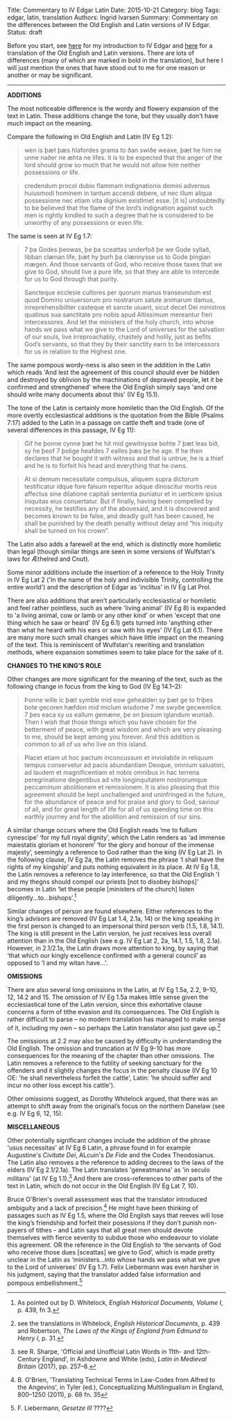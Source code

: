 Title: Commentary to IV Edgar Latin
Date: 2015-10-21
Category: blog
Tags: edgar, latin, translation
Authors: Ingrid Ivarsen
Summary: Commentary on the differences between the Old English and Latin versions of IV Edgar. 
Status: draft

Before you start, see [here](https://ingridfiv.github.io/ingridsblog/the-strange-case-of-iv-edgar.html) for my introduction to IV Edgar and [here](https://ingridfiv.github.io/ingridsblog/translation-of-iv-edgar.html) for a translation of the Old English and Latin versions. There are lots of differences (many of which are marked in bold in the translation), but here I will just mention  the ones that have stood out to me for one reason or another or may be significant.

------------------------------

**ADDITIONS**

The most noticeable difference is the wordy and flowery expansion of the text in Latin. These additions change the tone, but they usually don't have much impact on the meaning.

Compare the following in Old English and Latin (IV Eg 1.2):

>wen is þæt þæs hlafordes grama to ðan swiðe weaxe, þæt he him ne unne naðer ne æhta ne lifes.
>it is to be expected that the anger of the lord should grow so much that he would not allow him neither possessions or life.

>credendum procol dubio flammam indignationis domini adversus huiusmodi hominem in tantum accendi debere, ut nec illum aliqua possessione nec etiam vita dignium existimet esse.
>[it is] undoubtedly to be believed that the flame of the lord’s indignation against such men is rightly kindled to such a degree that he is considered to be unworthy of any possessions or even life.

The same is seen at IV Eg 1.7:

>7 þa Godes þeowas, þe þa sceattas underfoð þe we Gode syllað, libban clænan life, þæt hy þurh þa clænnysse us to Gode þingian mægen.
>And those servants of God, who receive those taxes that we give to God, should live a pure life, so that they are able to intercede for us to God through that purity.

>Sancteque ecclesie cultores per quorum manus transeundum est quod Domino uniuersorum pro nostrarum salute animarum damus, inreprehensibiliter casteque et sancte uiuant, sicut decet Dei ministros quatinus sua sanctitate pro nobis apud Altissimum mereantur fieri intercessores. 
>And let the ministers of the holy church, into whose hands we pass what we give to the Lord of universes for the salvation of our souls, live irreproachably, chastely and holily, just as befits God’s servants, so that they by their sanctity earn to be intercessors for us in relation to the Highest one.

The same pompous wordy-ness is also seen in the addition in the Latin which reads 'And lest the agreement of this council should ever be hidden and destroyed by oblivion by the machinations of depraved people, let it be confirmed and strengthened' where the Old English simply says 'and one should write many documents about this' (IV Eg 15.1).

The tone of the Latin is certainly more homiletic than the Old English. Of the more overtly ecclesiastical additions is the quotation from the Bible (Psalms 7:17) added to the Latin in a passage on cattle theft and trade (one of several differences in this passage, IV Eg 11):

>Gif he þonne cynne þæt he hit mid gewitnysse bohte 7 þæt leas bið, sy he þeof 7 þolige heafdes 7 ealles þæs þe he age.
>If he then declares that he bought it with witness and that is untrue, he is a thief and he is to forfeit his head and everything that he owns.

>At si demum necessitate compulsus, aliquem supra dictorum testificatur idque fore falsum reperitur adque dinoscitur mortis reus affectus sine dilatione capitali sententia puniatur et in uerticem ipsius iniquitas eius conuertatur.
>But if finally, having been compelled by necessity, he testifies any of the abovesaid, and it is discovered and becomes known to be false, and deadly guilt has been caused, he shall be punished by the death penalty without delay and “his iniquity shall be turned on his crown”.

The Latin also adds a farewell at the end, which is distinctly more homiletic than legal (though similar things are seen in some versions of Wulfstan's laws for Æthelred and Cnut). 

Some  minor additions include the insertion of a reference to the Holy Trinity in IV Eg Lat 2 ('In the name of the holy and indivisible Trinity, controlling the entire world') and the description of Edgar as 'inclitus' in IV Eg Lat Prol. 

There are also additions that aren't particularly ecclesiastical or homiletic and feel rather pointless, such as where 'living animal' (IV Eg 8) is expanded to 'a living animal, cow or lamb or any other kind' or when 'except that one thing which he saw or heard' (IV Eg 6.1) gets turned into 'anything other than what he heard with his ears or saw with his eyes' (IV Eg Lat 6.1). There are many more such small changes which have little impact on the meaning of the text. This is reminiscent of Wulfstan's rewriting and translation methods, where expansion sometimes seem to take place for the sake of it. 

**CHANGES TO THE KING'S ROLE**

Other changes are more significant for the meaning of the text, such as the following change in focus from the king to God (IV Eg 14.1–2):

>Þonne wille ic þæt symble mid eow gehealden sy þæt ge to friþes bote gecoren hæfdon mid miclum wisdome 7 me swyðe gecwemlice. 7 þes eaca sy us eallum gemæne, þe on þissum iglandum wuniað.
>Then I wish that those things which you have chosen for the betterment of peace, with great wisdom and which are very pleasing to me, should be kept among you forever. And this addition is common to all of us who live on this island.

>Placet etiam ut hoc pactum inconcussum et inviolabile in reliquum tempus conservetur ad pacis abundantiam Deoque, omnium saluatori, ad laudem et magnificentiam et nobis omnibus in hac terrena peregrinatione degentibus ad vite longinquitatem nostrorumque peccaminum abolitionem et remissionem.
> It is also pleasing that this agreement should be kept unchallenged and uninfringed in the future, for the abundance of peace and for praise and glory to God, saviour of all, and for great length of life for all of us spending time on this earthly journey and for the abolition and remission of our sins.

A similar change occurs where the Old English reads ‘me to fullum cynescipe’ ‘for my full royal dignity’, which the Latin renders as ‘ad immense maiestatis gloriam et honorem’ ‘for the glory and honour of the immense majesty’, seemingly a reference to God rather than the king (IV Eg Lat 2). In the following clause, IV Eg 2a, the Latin removes the phrase ‘I shall have the rights of my kingship’ and puts nothing equivalent in its place. At IV Eg 1.8, the Latin removes a reference to lay interference, so that the Old English 'I and my thegns should compel our priests [not to disobey bishops]' becomes in Latin ‘let these people [ministers of the church] listen diligently...to...bishops’.[^1]  

[^1]: As pointed out by D. Whitelock, *English Historical Documents, Volume I*, p. 439, fn 3. 

Similar changes of person are found elsewhere. Either references to the king’s advisors are removed (IV Eg Lat 1.4, 2.1a, 14) or the king speaking in the first person is changed to an impersonal third person verb (1.5, 1.8, 14.1). The king is still present in the Latin version, he just receives less overall attention than in the Old English (see e.g. IV Eg Lat 2, 2a, 14.1, 1.5, 1.8, 2.1a). However, in 2.1/2.1a, the Latin draws more attention to king, by saying that ‘that which our kingly excellence confirmed with a general council’ as opposed to ‘I and my witan have...'. 


**OMISSIONS**

There are also several long omissions in the Latin, at IV Eg 1.5a, 2.2, 9–10, 12, 14.2 and 15. The omission of IV Eg 1.5a makes little sense given the ecclesiastical tone of the Latin version, since this exhortative clause concerns a form of tithe evasion and its consequences. The Old English is rather difficult to parse – no modern translation has managed to make sense of it, including my own – so perhaps the Latin translator also just gave up.[^2]

[^2]: see the translations in Whitelock, *English Historical Documents*, p. 439 and Robertson, *The Laws of the Kings of England from Edmund to Henry I*, p. 31.

The omissions at 2.2 may also be caused by difficulty in understanding the Old English. The omission and truncation at IV Eg 9-10 has more consequences for the meaning of the chapter than other omissions. The Latin removes a reference to the futility of seeking sanctuary for the offenders and it slightly changes the focus in the penalty clause (IV Eg 10 OE: 'he shall nevertheless forfeit the cattle', Latin: 'he should suffer and incur no other loss except his cattle'). 

Other omissions suggest, as Dorothy Whitelock argued, that there was an attempt to shift away from the original’s focus on the northern Danelaw (see e.g. IV Eg 6, 12, 15). 


**MISCELLANEOUS**

Other potentially significant changes include the addition of the phrase 'usus necessitas' at IV Eg 6 Latin, a phrase found in for example Augustine's *Civitate Dei*, ALcuin's *De Fide* and the Codex Theodosianus. The Latin also removes a the reference to adding decrees to the laws of the elders (IV Eg 2.1/2.1a). The Latin translates 'geneatmanna' as 'in seculo militans' (at IV Eg 1.1).[^3] And there are cross-references to other parts of the text in Latin, which do not occur in the Old English (IV Eg Lat 7, 10).

[^3]: see R. Sharpe, 'Official and Unofficial Latin Words in 11th- and 12th-Century England', in Ashdowne and White (eds), *Latin in Medieval Britain* (2017), pp. 257–8. 


Bruce O'Brien's overall assessment was that the translator introduced ambiguity and a lack of precision.[^4] He might have been thinking of passages such as IV Eg 1.5, where the Old English says that reeves will lose the king’s friendship and forfeit their posessions if they don’t punish non-payers of tithes – and  Latin says that all great men should devote themselves with fierce severity to subdue those who endeavour to violate this agreement. OR the reference in the Old English to ‘the servants of God who receive those dues [sceattas] we give to God’, which is made pretty unclear in the Latin as ‘ministers...into whose hands we pass what we give to the Lord of universes’ (IV Eg 1.7). Felix Liebermann was even harsher in his judgment, saying that the translator added false information and pompous embellishment.[^5]


[^4]: B. O'Brien, 'Translating Technical Terms in Law-Codes from Alfred to the Angevins', in Tyler (ed.), Conceptualizing Multilingualism in England, 800–1250 (2011), p. 68 fn. 35
[^5]: F. Liebermann, *Gesetze III* ????